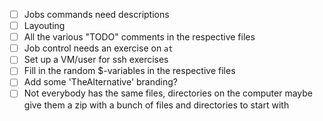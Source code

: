 * [ ] Jobs commands need descriptions
* [ ] Layouting
* [ ] All the various "TODO" comments in the respective files
* [ ] Job control needs an exercise on `at`
* [ ] Set up a VM/user for ssh exercises
* [ ] Fill in the random $-variables in the respective files
* [ ] Add some 'TheAlternative' branding?
* [ ] Not everybody has the same files, directories on the computer maybe give them a zip with a bunch of files and directories to start with
